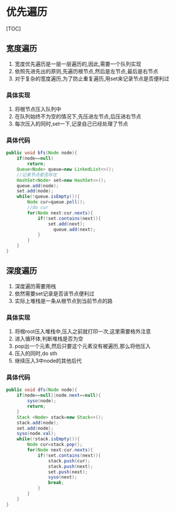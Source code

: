 # 优先遍历

[TOC]

## 宽度遍历

1. 宽度优先遍历是一层一层遍历的,因此,需要一个队列实现
2. 依照先进先出的原则,先遍历根节点,然后是左节点,最后是右节点
3. 对于复杂的宽度遍历,为了防止重复遍历,用set来记录节点是否便利过



### 具体实现

1. 将根节点压入队列中
2. 在队列始终不为空的情况下,先压进左节点,后压进右节点
3. 每次压入的同时,set一下,记录自己已经处理了节点



### 具体代码

```java
public void bfs(Node node){
    if(node==null)
        return;
    Queue<Node> queue=new LinkedList<>();
    //记录节点是否存在
    HashSet<Node> set=new HashSet<>();
    queue.add(node);
    set.add(node);
    while(!queue.isEmpty()){
    	Node cur=queue.poll();
        //do cur
        for(Node next:cur.nexts){
            if(!set.contains(next)){
				set.add(next);
                  queue.add(next);
            }
        }
    }
}
```

## 深度遍历

1. 深度遍历需要用栈
2. 依然需要set记录是否该节点便利过
3. 实际上堆栈是一条从根节点到当前节点的路



### 具体实现

1. 将根root压入堆栈中,压入之前就打印一次,这里需要格外注意
2. 进入循环体,判断堆栈是否为空
3. pop出一个元素,然后只要这个元素没有被遍历,那么将他压入
4. 压入的同时,do sth
5. 继续压入3中node的其他后代



### 具体代码

```java
public void dfs(Node node){
    if(node==null||node.next==null){
        syso(node);
        return;
    }
    Stack <Node> stack=new Stack<>();
    stack.add(node);
    set.add(node);
    syso(node.val);
    while(!stack.isEmpty()){
        Node cur=stack.pop();
        for(Node next:cur.nexts){
            if(!set.contains(next)){
                stack.push(cur);
                stack.push(next);
                set.push(next);
                syso(next);
                break;
            }
        }
    }
}
```

